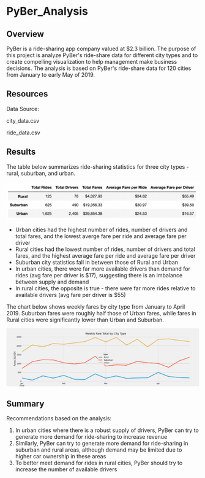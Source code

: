 # PyBer_Analysis

## Overview
PyBer is a ride-sharing app company valued at $2.3 billion. The purpose of this project is analyze PyBer's ride-share data for different city types and to create compelling visualization to help management make business decisions. The analysis is based on PyBer's ride-share data for 120 cities from January to early May of 2019.


## Resources
Data Source: 

city_data.csv

ride_data.csv



## Results
The table below summarizes ride-sharing statistics for three city types - rural, suburban, and urban.
  
![Pyber_data_summary](analysis/Pyber_data_summary.png)
  
* Urban cities had the highest number of rides, number of drivers and total fares, and the lowest averge fare per ride and average fare per driver 
* Rural cities had the lowest number of rides, number of drivers and total fares, and the highest average fare per ride and average fare per driver
* Suburban city statistics fall in between those of Rural and Urban
* In urban cities, there were far more available drivers than demand for rides (avg fare per driver is $17), suggesting there is an imbalance between supply and demand
* In rural cities, the opposite is true - there were far more rides relative to available drivers (avg fare per driver is $55)

The chart below shows weekly fares by city type from January to April 2019. Suburban fares were roughly half those of Urban fares, while fares in Rural cities were significantly lower than Urban and Suburban.

![PyBer_fare_summary](analysis/PyBer_fare_summary.png)
 


## Summary

Recommendations based on the analysis:
1. In urban cities where there is a robust supply of drivers, PyBer can try to generate more demand for ride-sharing to increase revenue
2. Similarly, PyBer can try to generate more demand for ride-sharing in suburban and rural areas, although demand may be limited due to higher car ownership in these areas
3. To better meet demand for rides in rural cities, PyBer should try to increase the number of available drivers


